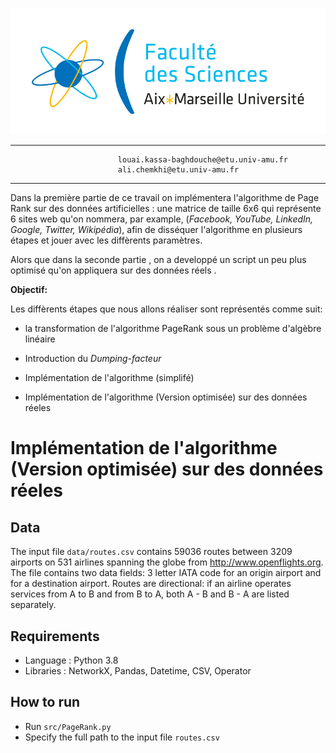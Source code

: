 ![Drag Racing](./src/aix.png)


                           
                            
                            
                            
                            
                            
                            
                            
                            
----------
                            louai.kassa-baghdouche@etu.univ-amu.fr
                            ali.chemkhi@etu.univ-amu.fr
----------


Dans la première partie de ce travail on implémentera l'algorithme de Page Rank sur des données artificielles : une matrice de taille 6x6 qui représente 6 sites web qu'on nommera, par example, (*Facebook, YouTube, LinkedIn, Google, Twitter, Wikipédia*), afin de disséquer l'algorithme en plusieurs étapes et jouer avec les diffèrents paramètres. 

Alors que dans la seconde partie , on a developpé un script un peu plus optimisé qu'on appliquera sur des données réels .

**Objectif:**

Les diffèrents étapes que nous allons réaliser sont représentés comme suit: 

* la transformation de l'algorithme PageRank sous un problème d'algèbre linéaire 
 
* Introduction du *Dumping-facteur*

* Implémentation de l'algorithme (simplifé) 

* Implémentation de l'algorithme (Version optimisée) sur des données réeles



# Implémentation de l'algorithme (Version optimisée) sur des données réeles

## Data ##
The input file `data/routes.csv` contains 59036 routes between 3209 airports on 531 airlines spanning the globe from http://www.openflights.org. The file contains two data fields: 3 letter IATA code for an origin airport and for a destination airport. Routes are directional: if an airline operates services from A to B and from B to A, both A - B and B - A are listed separately.

## Requirements ##
* Language : Python 3.8
* Libraries : NetworkX, Pandas, Datetime, CSV, Operator
    
## How to run ##
* Run `src/PageRank.py`
* Specify the full path to the input file `routes.csv`

